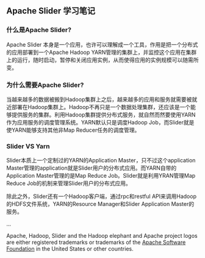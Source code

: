 ## Apache Slider 学习笔记

### 什么是Apache Slider?

Apache Slider 本身是一个应用，也许可以理解成一个工具，作用是把一个分布式的应用部署到一个Apache Hadoop YARN管理的集群上，并监控这个应用在集群上的运行，随时启动，暂停和关闭应用实例，从而使得应用的实例规模可以随需所变。

### 为什么需要Apache Slider?

当越来越多的数据被搬到Hadoop集群上之后，越来越多的应用和服务就需要被就近部署在Hadoop集群上。Hadoop不再只是一个数据处理集群，还应该是一个能够提供服务的集群。利用Hadoop集群提供分布式服务，就自然而然要使用YARN作为应用服务的调度管理系统。YARN默认只是调度Hadoop Job，而Slider就是使YARN能够支持其他非Map Reducer任务的调度管理。

### Slider VS Yarn

Slider本质上一个定制过的YARN的Application Master，只不过这个application Master管理的application就是Slider用户的分布式应用。而YARN自带的Application Master管理的是Map Reduce Job。Slider就是利用YRAN管理Map Reduce Job的机制来管理Slider用户的分布式应用。

除此之外，Slider还有一个Hadoop客户端，通过rpc和restful API来调用Hadoop的HDFS文件系统，YARN的Resource Manager和Slider Application Master的服务。

...



Apache, Hadoop, Slider and the Hadoop elephant and Apache project logos are either registered trademarks or trademarks of the [Apache Software Foundation](http://www.apache.org/) in the United States or other countries.